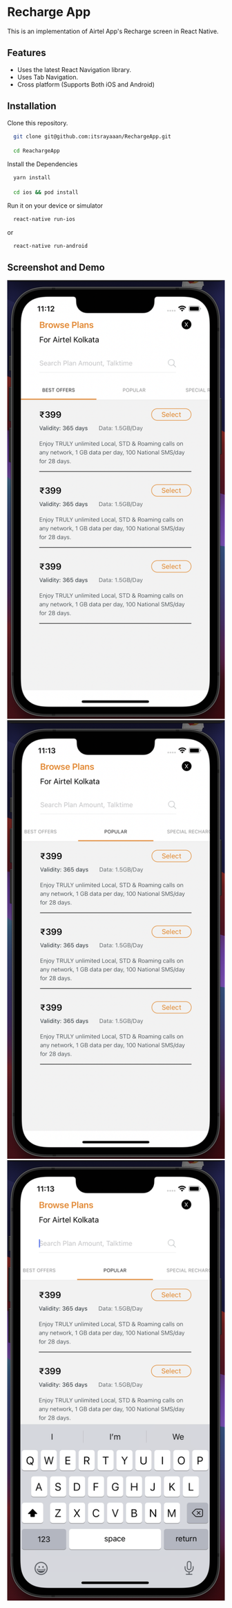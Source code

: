 # Recharge App

This is an implementation of Airtel App's Recharge screen in React Native.

## Features

- Uses the latest React Navigation library.
- Uses Tab Navigation.
- Cross platform (Supports Both iOS and Android)

## Installation

Clone this repository.

```bash
  git clone git@github.com:itsrayaaan/RechargeApp.git

  cd ReachargeApp
```

Install the Dependencies

```bash
  yarn install

  cd ios && pod install
```

Run it on your device or simulator

```bash
  react-native run-ios
```

or

```bash
  react-native run-android
```

## Screenshot and Demo

![Screenshot](demo/sc1.png)
![Screenshot](demo/sc2.png)
![Screenshot](demo/sc3.png)

